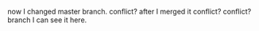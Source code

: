 now I changed master branch.
conflict? after I merged it conflict? conflict? branch I can see it here.